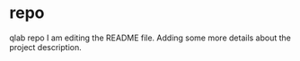 # repo
qlab repo
I am editing the README file. Adding some more details about the project description.

